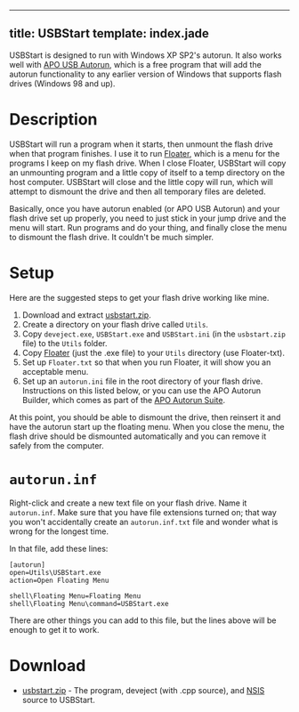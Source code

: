 ----
title: USBStart
template: index.jade
----

USBStart is designed to run with Windows XP SP2's autorun.  It also works well with [APO USB Autorun](http://www.archidune.com/apo/), which is a free program that will add the autorun functionality to any earlier version of Windows that supports flash drives (Windows 98 and up).


Description
===========

USBStart will run a program when it starts, then unmount the flash drive when that program finishes.  I use it to run [Floater](/software/floater/), which is a menu for the programs I keep on my flash drive.  When I close Floater, USBStart will copy an unmounting program and a little copy of itself to a temp directory on the host computer.  USBStart will close and the little copy will run, which will attempt to dismount the drive and then all temporary files are deleted.

Basically, once you have autorun enabled (or APO USB Autorun) and your flash drive set up properly, you need to just stick in your jump drive and the menu will start.  Run programs and do your thing, and finally close the menu to dismount the flash drive.  It couldn't be much simpler.


Setup
=====

Here are the suggested steps to get your flash drive working like mine.

1. Download and extract [usbstart.zip](usbstart.zip).
2. Create a directory on your flash drive called `Utils`.
3. Copy `deveject.exe`, `USBStart.exe` and `USBStart.ini` (in the `usbstart.zip` file) to the `Utils` folder.
4. Copy [Floater](/software/floater/) (just the .exe file) to your `Utils` directory (use Floater-txt).
5. Set up `Floater.txt` so that when you run Floater, it will show you an acceptable menu.
6. Set up an `autorun.ini` file in the root directory of your flash drive.  Instructions on this listed below, or you can use the APO Autorun Builder, which comes as part of the [APO Autorun Suite](http://www.archidune.com/apo/).

At this point, you should be able to dismount the drive, then reinsert it and have the autorun start up the floating menu.  When you close the menu, the flash drive should be dismounted automatically and you can remove it safely from the computer.


`autorun.inf`
=============

Right-click and create a new text file on your flash drive.  Name it `autorun.inf`.  Make sure that you have file extensions turned on; that way you won't accidentally create an `autorun.inf.txt` file and wonder what is wrong for the longest time.

In that file, add these lines:

    [autorun]
    open=Utils\USBStart.exe
    action=Open Floating Menu

    shell\Floating Menu=Floating Menu
    shell\Floating Menu\command=USBStart.exe

There are other things you can add to this file, but the lines above will be enough to get it to work.


Download
========

* [usbstart.zip](usbstart.zip) - The program, deveject (with .cpp source), and [NSIS](http://nsis.sourceforge.net/) source to USBStart.
